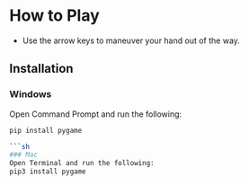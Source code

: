 # How to Play
- Use the arrow keys to maneuver your hand out of the way.

## Installation

### Windows
Open Command Prompt and run the following:
```sh
pip install pygame

```sh
### Mac
Open Terminal and run the following:
pip3 install pygame




